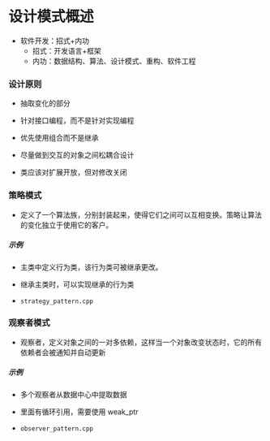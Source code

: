 # 设计模式概述

- 软件开发：招式+内功
  - 招式：开发语言+框架
  - 内功：数据结构、算法、设计模式、重构、软件工程
    

### 设计原则

- 抽取变化的部分

- 针对接口编程，而不是针对实现编程

- 优先使用组合而不是继承

- 尽量做到交互的对象之间松耦合设计

- 类应该对扩展开放，但对修改关闭
  
  

### 策略模式

- 定义了一个算法族，分别封装起来，使得它们之间可以互相变换。策略让算法的变化独立于使用它的客户。

##### 示例

- 主类中定义行为类，该行为类可被继承更改。

- 继承主类时，可以实现继承的行为类

- `strategy_pattern.cpp`


### 观察者模式

- 观察者，定义对象之间的一对多依赖，这样当一个对象改变状态时，它的所有依赖者会被通知并自动更新


##### 示例

- 多个观察者从数据中心中提取数据

- 里面有循环引用，需要使用 weak_ptr

- `observer_pattern.cpp`

